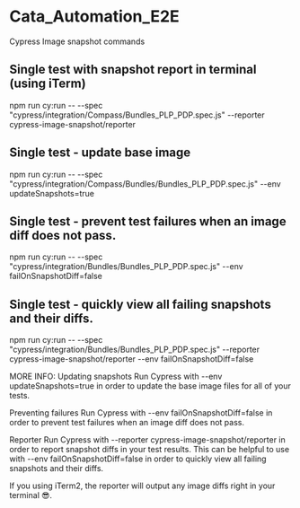 # Cata_Automation_E2E

Cypress Image snapshot commands

Single test with snapshot report in terminal (using iTerm)
----------------------------------------------------
npm run cy:run --  --spec "cypress/integration/Compass/Bundles_PLP_PDP.spec.js" --reporter cypress-image-snapshot/reporter

Single test - update base image
-------------------------------------
npm run cy:run --  --spec "cypress/integration/Compass/Bundles/Bundles_PLP_PDP.spec.js" --env updateSnapshots=true

Single test - prevent test failures when an image diff does not pass.
-------------------------------------
npm run cy:run --  --spec "cypress/integration/Bundles/Bundles_PLP_PDP.spec.js" --env failOnSnapshotDiff=false

Single test - quickly view all failing snapshots and their diffs.
-------------------------------------
npm run cy:run --  --spec "cypress/integration/Bundles/Bundles_PLP_PDP.spec.js" --reporter cypress-image-snapshot/reporter --env failOnSnapshotDiff=false


MORE INFO:
Updating snapshots
Run Cypress with --env updateSnapshots=true in order to update the base image files for all of your tests.

Preventing failures
Run Cypress with --env failOnSnapshotDiff=false in order to prevent test failures when an image diff does not pass.

Reporter
Run Cypress with --reporter cypress-image-snapshot/reporter in order to report snapshot diffs in your test results. This can be helpful to use with --env failOnSnapshotDiff=false in order to quickly view all failing snapshots and their diffs.

If you using iTerm2, the reporter will output any image diffs right in your terminal 😎.
